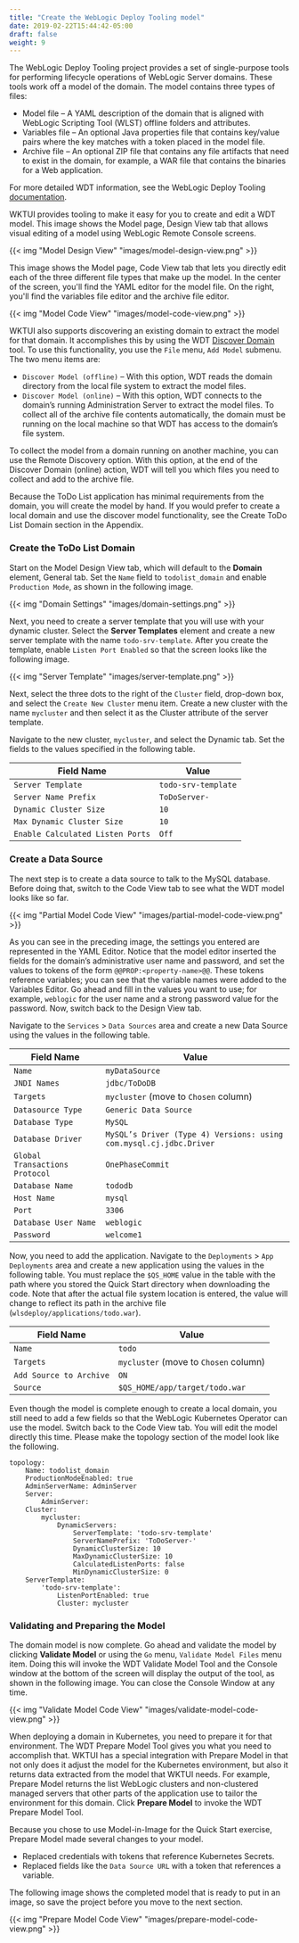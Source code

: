 ```yaml
---
title: "Create the WebLogic Deploy Tooling model"
date: 2019-02-22T15:44:42-05:00
draft: false
weight: 9
---
```


The WebLogic Deploy Tooling project provides a set of single-purpose tools for performing lifecycle operations of WebLogic Server domains.  These tools work off a model of the domain.  The model contains three types of files:

- Model file – A YAML description of the domain that is aligned with WebLogic Scripting Tool (WLST) offline folders and attributes.
- Variables file – An optional Java properties file that contains key/value pairs where the key matches with a token placed in the model file.
- Archive file – An optional ZIP file that contains any file artifacts that need to exist in the domain, for example, a WAR file that contains the binaries for a Web application.

For more detailed WDT information, see the WebLogic Deploy Tooling [documentation](https://oracle.github.io/weblogic-deploy-tooling/concepts/model/).

WKTUI provides tooling to make it easy for you to create and edit a WDT model.   This image shows the Model page, Design View tab that allows visual editing of a model using WebLogic Remote Console screens.  

{{< img "Model Design View" "images/model-design-view.png" >}}

This image shows the Model page, Code View tab that lets you directly edit each of the three different file types that make up the model.  In the center of the screen, you'll find the YAML editor for the model file.  On the right, you'll find the variables file editor and the archive file editor.

{{< img "Model Code View" "images/model-code-view.png" >}}

WKTUI also supports discovering an existing domain to extract the model for that domain.  It accomplishes this by using the WDT [Discover Domain](https://oracle.github.io/weblogic-deploy-tooling/userguide/tools/discover/) tool.  To use this functionality, you use the `File` menu, `Add Model` submenu.  The two menu items are:

- `Discover Model (offline)` – With this option, WDT reads the domain directory from the local file system to extract the model files.
- `Discover Model (online)` – With this option, WDT connects to the domain’s running Administration Server to extract the model files.  To collect all of the archive file contents automatically, the domain must be running on the local machine so that WDT has access to the domain’s file system.  

To collect the model from a domain running on another machine, you can use the Remote Discovery option.  With this option, at the end of the Discover Domain (online) action, WDT will tell you which files you need to collect and add to the archive file.

Because the ToDo List application has minimal requirements from the domain, you will create the model by hand.  If you would prefer to create a local domain and use the discover model functionality, see the Create ToDo List Domain section in the Appendix.

### Create the ToDo List Domain

Start on the Model Design View tab, which will default to the **Domain** element, General tab. Set the `Name` field to `todolist_domain` and enable `Production Mode`, as shown in the following image.

{{< img "Domain Settings" "images/domain-settings.png" >}}

Next, you need to create a server template that you will use with your dynamic cluster.  Select the **Server Templates** element and create a new server template with the name `todo-srv-template`.  After you create the template, enable `Listen Port Enabled` so that the screen looks like the following image.  

{{< img "Server Template" "images/server-template.png" >}}

Next, select the three dots to the right of the `Cluster` field, drop-down box, and select the `Create New Cluster` menu item.  Create a new cluster with the name `mycluster` and then select it as the Cluster attribute of the server template.

Navigate to the new cluster, `mycluster`, and select the Dynamic tab.  Set the fields to the values specified in the following table.

| Field Name | Value |
| --- | --- |
| `Server Template` |  `todo-srv-template` |
| `Server Name Prefix` |  `ToDoServer-` |
| `Dynamic Cluster Size` |  `10` |
| `Max Dynamic Cluster Size` | `10` |
| `Enable Calculated Listen Ports` | `Off` |

### Create a Data Source

The next step is to create a data source to talk to the MySQL database.  Before doing that, switch to the Code View tab to see what the WDT model looks like so far.

{{< img "Partial Model Code View" "images/partial-model-code-view.png" >}}

As you can see in the preceding image, the settings you entered are represented in the YAML Editor.  Notice that the model editor inserted the fields for the domain’s administrative user name and password, and set the values to tokens of the form `@@PROP:<property-name>@@`.  These tokens reference variables; you can see that the variable names were added to the Variables Editor.  Go ahead and fill in the values you want to use; for example, `weblogic` for the user name and a strong password value for the password.  Now, switch back to the Design View tab.

Navigate to the `Services` > `Data Sources` area and create a new Data Source using the values in the following table.

| Field Name | Value |
| --- | --- |
| `Name` |  `myDataSource` |
| `JNDI Names` |  `jdbc/ToDoDB` |
| `Targets` |  `mycluster` (move to `Chosen` column) |
| `Datasource Type` | `Generic Data Source` |
| `Database Type` | `MySQL` |
| `Database Driver` |  `MySQL’s Driver (Type 4) Versions: using com.mysql.cj.jdbc.Driver` |
| `Global Transactions Protocol` | `OnePhaseCommit` |
| `Database Name` | `tododb` |
| `Host Name` | `mysql` |
| `Port` | `3306` |
| `Database User Name` | `weblogic` |
| `Password` | `welcome1` |

Now, you need to add the application.  Navigate to the `Deployments` > `App Deployments` area and create a new application using the values in the following table.  You must replace the `$QS_HOME` value in the table with the path where you stored the Quick Start directory when downloading the code.   Note that after the actual file system location is entered, the value will change to reflect its path in the archive file (`wlsdeploy/applications/todo.war`).

| Field Name | Value |
| --- | --- |
| `Name` |  `todo` |
| `Targets` |  `mycluster` (move to `Chosen` column) |
| `Add Source to Archive` |  `ON` |
| `Source` | `$QS_HOME/app/target/todo.war` |

Even though the model is complete enough to create a local domain, you still need to add a few fields so that the WebLogic Kubernetes Operator can use the model.  Switch back to the Code View tab.  You will edit the model directly this time.  Please make the topology section of the model look like the following.

```
topology:
    Name: todolist_domain
    ProductionModeEnabled: true
    AdminServerName: AdminServer
    Server:
        AdminServer:
    Cluster:
        mycluster:
            DynamicServers:
                ServerTemplate: 'todo-srv-template'
                ServerNamePrefix: 'ToDoServer-'
                DynamicClusterSize: 10
                MaxDynamicClusterSize: 10
                CalculatedListenPorts: false
                MinDynamicClusterSize: 0
    ServerTemplate:
        'todo-srv-template':
            ListenPortEnabled: true
            Cluster: mycluster
```
### Validating and Preparing the Model

The domain model is now complete.  Go ahead and validate the model by clicking **Validate Model** or using the `Go` menu, `Validate Model Files` menu item.  Doing this will invoke the WDT Validate Model Tool and the Console window at the bottom of the screen will display the output of the tool, as shown in the following image. You can close the Console Window at any time.

{{< img "Validate Model Code View" "images/validate-model-code-view.png" >}}

When deploying a domain in Kubernetes, you need to prepare it for that environment.  The WDT Prepare Model Tool gives you what you need to accomplish that.  WKTUI has a special integration with Prepare Model in that not only does it adjust the model for the Kubernetes environment, but also it returns data extracted from the model that WKTUI needs.  For example, Prepare Model returns the list WebLogic clusters and non-clustered managed servers that other parts of the application use to tailor the environment for this domain.  Click **Prepare Model** to invoke the WDT Prepare Model Tool.

Because you chose to use Model-in-Image for the Quick Start exercise, Prepare Model made several changes to your model.

- Replaced credentials with tokens that reference Kubernetes Secrets.
- Replaced fields like the `Data Source URL` with a token that references a variable.

The following image shows the completed model that is ready to put in an image, so save the project before you move to the next section.

{{< img "Prepare Model Code View" "images/prepare-model-code-view.png" >}}
